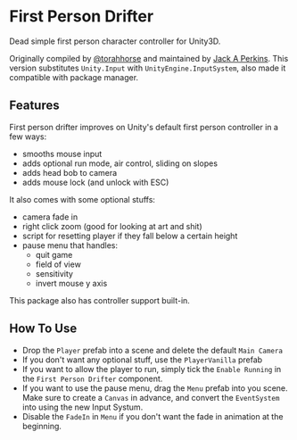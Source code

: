 # First Person Drifter
Dead simple first person character controller for Unity3D.

Originally compiled by [@torahhorse](http://torahhorse.com) and maintained by
[Jack A Perkins](https://github.com/jackaperkins/first-person-drifter). This
version substitutes `Unity.Input` with `UnityEngine.InputSystem`, also made it
compatible with package manager.

## Features
First person drifter improves on Unity's default first person controller in a few ways:

- smooths mouse input
- adds optional run mode, air control, sliding on slopes
- adds head bob to camera
- adds mouse lock (and unlock with ESC)

It also comes with some optional stuffs:

- camera fade in
- right click zoom (good for looking at art and shit)
- script for resetting player if they fall below a certain height
- pause menu that handles:
    + quit game
    + field of view
    + sensitivity
    + invert mouse y axis
    
This package also has controller support built-in.

## How To Use
- Drop the `Player` prefab into a scene and delete the default `Main Camera`
- If you don't want any optional stuff, use the `PlayerVanilla` prefab
- If you want to allow the player to run, simply tick the `Enable Running` in
the `First Person Drifter` component.
- If you want to use the pause menu, drag the `Menu` prefab into you scene. Make
sure to create a `Canvas` in advance, and convert the `EventSystem` into using
the new Input Systum.
- Disable the `FadeIn` in `Menu` if you don't want the fade in animation at the
beginning.
